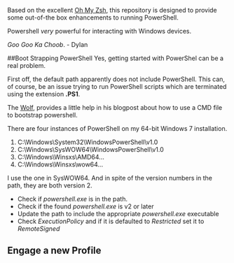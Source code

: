 Based on the excellent [Oh My Zsh](http://github.com/robbyrussel/oh-my-zsh), this repository is designed to provide some out-of-the box enhancements to running PowerShell.

Powershell *very* powerful for interacting with Windows devices.

_Goo Goo Ka Choob_. - Dylan

##Boot Strapping PowerShell
Yes, getting started with PowerShel can be a real problem.

First off, the default path apparently does not include PowerShell.
This can, of course, be an issue trying to run PowerShell scripts which are
terminated using the extension **.PS1**.

The [Wolf](http://blog.wolfplusplus.com/?p=251), provides a little help in his
blogpost about how to use a CMD file to bootstrap powershell.

There are four instances of PowerShell on my 64-bit Windows 7 installation.
1. C:\Windows\System32\WindowsPowerShell\v1.0
2. C:\Windows\SysWOW64\WindowsPowerShell\v1.0
3. C:\Windows\Winsxs\AMD64...
4. C:\Windows\Winsxs\wow64...

I use the one in SysWOW64. And in spite of the version numbers in the path, they
are both version 2.

* Check if _powershell.exe_ is in the path.
* Check if the found _powershell.exe_ is v2 or later
* Update the path to include the appropriate _powershell.exe_ executable
* Check _ExecutionPolicy_ and if it is defaulted to _Restricted_ set it to _RemoteSigned_

## Engage a new Profile